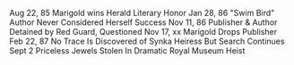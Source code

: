 Aug 22, 85
Marigold wins Herald Literary Honor
Jan 28, 86
"Swim Bird" Author Never Considered Herself Success
Nov 11, 86
Publisher & Author Detained by Red Guard, Questioned
Nov 17, xx
Marigold Drops Publisher
Feb 22, 87
No Trace Is Discovered of Synka Heiress But Search Continues
Sept 2
Priceless Jewels Stolen In Dramatic Royal Museum Heist